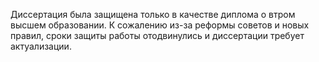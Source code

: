 Диссертация была защищена только в качестве диплома о втром высшем образовании. К сожалению из-за реформы советов и новых правил, сроки защиты работы отодвинулись и диссертации требует актуализации.
